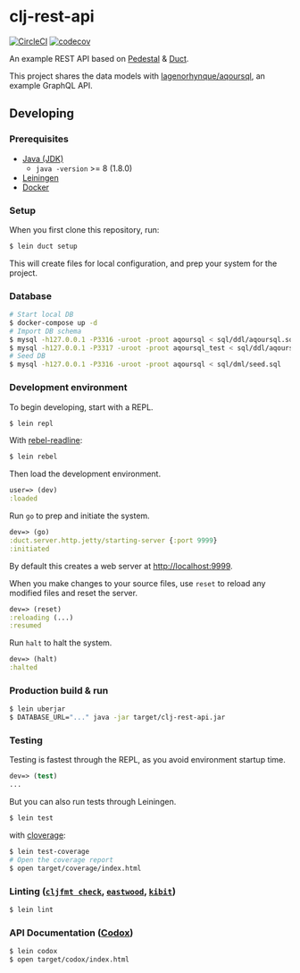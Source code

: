 # clj-rest-api

[![CircleCI](https://circleci.com/gh/lagenorhynque/clj-rest-api.svg?style=shield)](https://circleci.com/gh/lagenorhynque/clj-rest-api)
[![codecov](https://codecov.io/gh/lagenorhynque/clj-rest-api/branch/master/graph/badge.svg)](https://codecov.io/gh/lagenorhynque/clj-rest-api)

An example REST API based on [Pedestal](https://github.com/pedestal/pedestal) & [Duct](https://github.com/duct-framework/duct).

This project shares the data models with [lagenorhynque/aqoursql](https://github.com/lagenorhynque/aqoursql), an example GraphQL API.

## Developing

### Prerequisites

- [Java (JDK)](http://openjdk.java.net/)
    - `java -version` >= 8 (1.8.0)
- [Leiningen](https://leiningen.org/)
- [Docker](https://www.docker.com/)

### Setup

When you first clone this repository, run:

```sh
$ lein duct setup
```

This will create files for local configuration, and prep your system
for the project.

### Database

```sh
# Start local DB
$ docker-compose up -d
# Import DB schema
$ mysql -h127.0.0.1 -P3316 -uroot -proot aqoursql < sql/ddl/aqoursql.sql
$ mysql -h127.0.0.1 -P3317 -uroot -proot aqoursql_test < sql/ddl/aqoursql.sql
# Seed DB
$ mysql -h127.0.0.1 -P3316 -uroot -proot aqoursql < sql/dml/seed.sql
```

### Development environment

To begin developing, start with a REPL.

```sh
$ lein repl
```

With [rebel-readline](https://github.com/bhauman/rebel-readline):

```sh
$ lein rebel
```

Then load the development environment.

```clojure
user=> (dev)
:loaded
```

Run `go` to prep and initiate the system.

```clojure
dev=> (go)
:duct.server.http.jetty/starting-server {:port 9999}
:initiated
```

By default this creates a web server at <http://localhost:9999>.

When you make changes to your source files, use `reset` to reload any
modified files and reset the server.

```clojure
dev=> (reset)
:reloading (...)
:resumed
```

Run `halt` to halt the system.

```clojure
dev=> (halt)
:halted
```

### Production build & run

```sh
$ lein uberjar
$ DATABASE_URL="..." java -jar target/clj-rest-api.jar
```

### Testing

Testing is fastest through the REPL, as you avoid environment startup
time.

```clojure
dev=> (test)
...
```

But you can also run tests through Leiningen.

```sh
$ lein test
```

with [cloverage](https://github.com/cloverage/cloverage):

```sh
$ lein test-coverage
# Open the coverage report
$ open target/coverage/index.html
```

### Linting ([`cljfmt check`](https://github.com/weavejester/cljfmt), [`eastwood`](https://github.com/jonase/eastwood), [`kibit`](https://github.com/jonase/kibit))

```sh
$ lein lint
```

### API Documentation ([Codox](https://github.com/weavejester/codox))

```sh
$ lein codox
$ open target/codox/index.html
```
